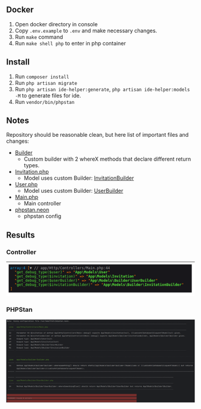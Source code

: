 ## Docker

1. Open docker directory in console
2. Copy `.env.example` to `.env` and make necessary changes.
3. Run `make` command
4. Run `make shell php` to enter in php container

## Install

1. Run `composer install`
2. Run `php artisan migrate`
3. Run `php artisan ide-helper:generate`, `php artisan ide-helper:models -M` to generate files for ide.
4. Run `vendor/bin/phpstan`

## Notes
Repository should be reasonable clean, but here list of important files and changes:

* [Builder](src%2Fapp%2FModels%2FBuilder%2FBuilder.php)
  * Custom builder with 2 whereX methods that declare different return types.
* [Invitation.php](src%2Fapp%2FModels%2FInvitation.php)
  * Model uses custom Builder: [InvitationBuilder](src%2Fapp%2FModels%2FBuilder%2FInvitationBuilder.php)
* [User.php](src%2Fapp%2FModels%2FUser.php) 
    * Model uses custom Builder: [UserBuilder](src%2Fapp%2FModels%2FBuilder%2FUserBuilder.php)
* [Main.php](src%2Fapp%2FHttp%2FControllers%2FMain.php)
  * Main controller
* [phpstan.neon](src%2Fphpstan.neon)
  * phpstan config


## Results

### Controller
![Controller.png](images%2FController.png)

### PHPStan
![PHPStan.png](images%2FPHPStan.png)
